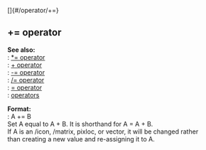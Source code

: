 []{#/operator/+=}    
## += operator    
**See also:**    
:   [\*= operator](/ref/operator/*=/*=.md)    
:   [+ operator](/ref/operator/+/+.md)    
:   [-= operator](/ref/operator/-=/-=.md)    
:   [/= operator](/ref/operator//=/=.md)    
:   [= operator](/ref/operator/=/=.md)    
:   [operators](/ref/operator/operator.md)    
<!-- -->    
**Format:**    
:   A += B    
Set A equal to A + B. It is shorthand for A = A + B.    
If A is an /icon, /matrix, pixloc, or vector, it will be changed rather    
than creating a new value and re-assigning it to A.  